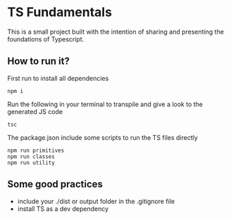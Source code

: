 # TS Fundamentals

This is a small project built with the intention of sharing and presenting the foundations of Typescript.

## How to run it?

First run to install all dependencies
```
npm i
```

Run the following in your terminal to transpile and give a look to the generated JS code
```
tsc
```

The package.json include some scripts to run the TS files directly
```
npm run primitives
npm run classes
npm run utility     
```

## Some good practices
* include your ./dist or output folder in the .gitignore file
* install TS as a dev dependency